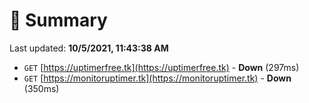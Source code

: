# 📖 Summary
Last updated: **10/5/2021, 11:43:38 AM**

- `GET` [https://uptimerfree.tk](https://uptimerfree.tk) - **Down** (297ms)
- `GET` [https://monitoruptimer.tk](https://monitoruptimer.tk) - **Down** (350ms)
